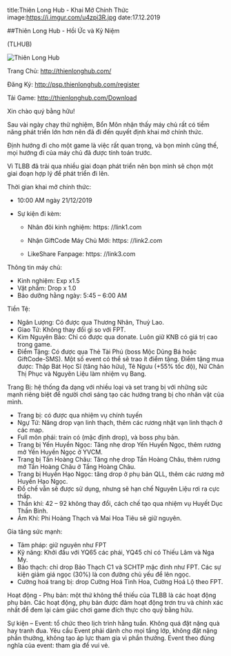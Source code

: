 title:Thiên Long Hub - Khai Mở Chính Thức
image:https://i.imgur.com/u4zpi3R.jpg
date:17.12.2019

##Thiên Long Hub - Hồi Ức và Kỷ Niệm

(TLHUB)

![Thiên Long Hub](https://i.imgur.com/u4zpi3R.jpg)

Trang Chủ: http://thienlonghub.com/

Đăng Ký: http://psp.thienlonghub.com/register

Tải Game: http://thienlonghub.com/Download

Xin chào quý bằng hữu!

Sau vài ngày chạy thử nghiệm, Bổn Môn nhận thấy máy chủ rất có tiềm năng phát triển lớn hơn nên đã đi đến quyết định khai mở chính thức. 

Định hướng đi cho một game là việc rất quan trọng, và bọn mình cũng thế, mọi hướng đi của máy chủ đã được tính toán trước. 

Vì TLBB đã trải qua nhiều giai đoạn phát triển nên bọn mình sẽ chọn một giai đoạn hợp lý để phát triển đi lên. 

Thời gian khai mở chính thức:

  -	10:00 AM ngày 21/12/2019

  -	Sự kiện đi kèm:

    + Nhân đôi kinh nghiệm: https: //link1.com

    + Nhận GiftCode Máy Chủ Mới: https: //link2.com

    + LikeShare Fanpage: https: //link3.com

Thông tin máy chủ:
  -	Kinh nghiệm: Exp x1.5
  -	Vật phẩm: Drop x 1.0
  -	Bảo dưỡng hằng ngày: 5:45 – 6:00 AM

Tiền Tệ: 
  + Ngân Lượng: Có được qua Thương Nhân, Thuỷ Lao.
  + Giao Tử: Không thay đổi gì so với FPT.
  + Kim Nguyên Bảo: Chỉ có được qua donate. Luôn giữ KNB có giá trị cao trong game.
  + Điểm Tặng: Có được qua Thẻ Tài Phú  (boss Mộc Dũng Bá hoặc GiftCode-SMS). Một số event có thể sẽ trao ít điểm tặng. Điểm tặng mua được: Thập Bát Học Sĩ (tăng hảo hữu), Tê Ngưu (+55% tốc độ), Nữ Chân Thị Phục và Nguyên Liệu làm nhiệm vụ Bang.

Trang Bị: hệ thống đa dạng với nhiều loại và set trang bị với những sức mạnh riêng biệt để người chơi sáng tạo các hướng trang bị cho nhân vật của mình.
  + Trang bị: có được qua nhiệm vụ chính tuyến
  + Ngự Tứ: Nâng drop vạn linh thạch, thêm các rương nhặt vạn linh thạch ở các map.
  + Full môn phái: train có (mặc định drop), và boss phụ bản.
  + Trang bị Yến Huyền Ngọc: Tăng nhẹ drop Yến Huyền Ngọc, thêm rương mở Yến Huyền Ngọc ở YVCM.
  + Trang bị Tần Hoàng Châu: Tăng nhẹ drop Tần Hoàng Châu, thêm rương mở Tần Hoàng Châu ở Tầng Hoàng Châu.
  + Trang bị Huyền Hạo Ngọc: tăng drop ở phụ bản QLL, thêm các rương mở Huyền Hạo Ngọc.
  + Đồ chế vẫn sẽ được sử dụng, nhưng sẽ hạn chế Nguyên Liệu rơi ra cực thấp.
  + Thần khí: 42 – 92 không thay đổi, cách chế tạo qua nhiệm vụ Huyết Dục Thần Binh.
  + Ám Khí: Phi Hoàng Thạch và Mai Hoa Tiêu sẽ giữ nguyên.

Gia tăng sức mạnh:
  + Tâm pháp: giữ nguyên như FPT
  + Kỹ năng: Khởi đầu với YQ65 các phái, YQ45 chỉ có Thiếu Lâm và Nga My.
  + Bảo thạch: chỉ drop Bảo Thạch C1 và SCHTP mặc đinh như FPT. Các sự kiện giảm giá ngọc (30%) là con đường chủ yếu để lên ngọc.
  + Cường hoá trang bị: drop Cường Hoá Tinh Hoa, Cường Hoá Lộ theo FPT.

Hoạt động - Phụ bản: một thứ không thể thiếu của TLBB là các hoạt động phụ bản. Các hoạt động, phụ bản được đảm hoạt động trơn tru và chính xác nhất để đem lại cảm giác chơi game đích thực cho quý bằng hữu.


Sự kiện – Event: tổ chức theo lịch trình hằng tuần. Không quá đặt nặng quà hay tranh đua. Yêu cầu Event phải dành cho mọi tầng lớp, không đặt nặng phần thưởng, không tạo áp lực tham gia vì phần thưởng. Event theo đúng nghĩa của event: tham gia để vui vẻ.

